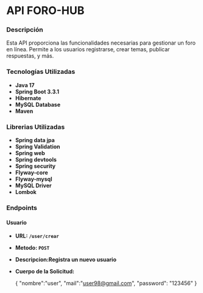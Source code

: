 # API FORO-HUB

### Descripción

Esta API proporciona las funcionalidades necesarias para gestionar un foro en línea. Permite a los usuarios registrarse, crear temas, publicar respuestas, y más.

### Tecnologías Utilizadas

- **Java 17**
- **Spring Boot 3.3.1**
- **Hibernate**
- **MySQL Database**
- **Maven**

### Librerias Utilizadas

- **Spring data jpa**
- **Spring Validation**
- **Spring web**
- **Spring devtools**
- **Spring security**
- **Flyway-core**
- **Flyway-mysql**
- **MySQL Driver**
- **Lombok**


### Endpoints

#### Usuario 

- **URL: `/user/crear`**
- **Metodo: `POST`**
- **Descripcion:Registra un nuevo usuario**
- **Cuerpo de la Solicitud:**
   
   {
   "nombre":"user",
    "mail":"user98@gmail.com",
    "password": "123456"
  }
 
  
